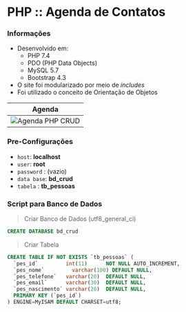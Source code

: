# PHP :: Agenda de Contatos

### Informações
- Desenvolvido em:
  - PHP 7.4
  - PDO (PHP Data Objects)
  - MySQL 5.7
  - Bootstrap 4.3
- O site foi modularizado por meio de _includes_
- Foi utilizado o conceito de Orientação de Objetos

|    Agenda      |
| :-------------:|
|![Agenda PHP CRUD](https://user-images.githubusercontent.com/105256021/172628424-4516f7de-f084-4732-a1f5-7c94be435417.gif)|


### Pre-Configurações
- `host`: **localhost**
- `user`: **root**
- `password` : (vazio)
- `data base`: **bd_crud**
- `tabela` : **tb_pessoas**

### Script para Banco de Dados
> Criar Banco de Dados (utf8_general_ci)
~~~SQL
CREATE DATABASE bd_crud
~~~

> Criar Tabela 
~~~SQL
CREATE TABLE IF NOT EXISTS `tb_pessoas` (
  `pes_id` 	       int(11)      NOT NULL AUTO_INCREMENT,
  `pes_nome` 	     varchar(100) DEFAULT NULL,
  `pes_telefone`   varchar(20)  DEFAULT NULL,
  `pes_email` 	   varchar(30)  DEFAULT NULL,
  `pes_nascimento` varchar(20)  DEFAULT NULL,
  PRIMARY KEY (`pes_id`)
) ENGINE=MyISAM DEFAULT CHARSET=utf8;
~~~
